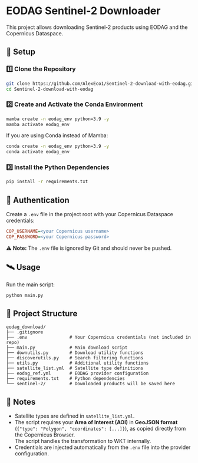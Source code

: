 
# EODAG Sentinel-2 Downloader

This project allows downloading Sentinel-2 products using EODAG and the Copernicus Dataspace.

## 🚀 Setup

### 1️⃣ Clone the Repository

```bash
git clone https://github.com/AlexEco1/Sentinel-2-download-with-eodag.git
cd Sentinel-2-download-with-eodag
```

### 2️⃣ Create and Activate the Conda Environment

```bash
mamba create -n eodag_env python=3.9 -y
mamba activate eodag_env
```

If you are using Conda instead of Mamba:

```bash
conda create -n eodag_env python=3.9 -y
conda activate eodag_env
```

### 3️⃣ Install the Python Dependencies

```bash
pip install -r requirements.txt
```

## 🔑 Authentication

Create a `.env` file in the project root with your Copernicus Dataspace credentials:

```ini
COP_USERNAME=<your Copernicus username>
COP_PASSWORD=<your Copernicus password>
```

⚠️ **Note:** The `.env` file is ignored by Git and should never be pushed.

## 🛰️ Usage

Run the main script:

```bash
python main.py
```

## 📁 Project Structure

```
eodag_download/
├── .gitignore
├── .env                # Your Copernicus credentials (not included in repo)
├── main.py             # Main download script
├── downutils.py        # Download utility functions
├── discoverutils.py    # Search filtering functions
├── utils.py            # Additional utility functions
├── satellite_list.yml  # Satellite type definitions
├── eodag_ref.yml       # EODAG provider configuration
├── requirements.txt    # Python dependencies
└── sentinel-2/         # Downloaded products will be saved here
```

## 📌 Notes

- Satellite types are defined in `satellite_list.yml`.
- The script requires your **Area of Interest (AOI)** in **GeoJSON format** (`{"type": "Polygon", "coordinates": [...]}`), as copied directly from the Copernicus Browser.  
  The script handles the transformation to WKT internally.
- Credentials are injected automatically from the `.env` file into the provider configuration.
